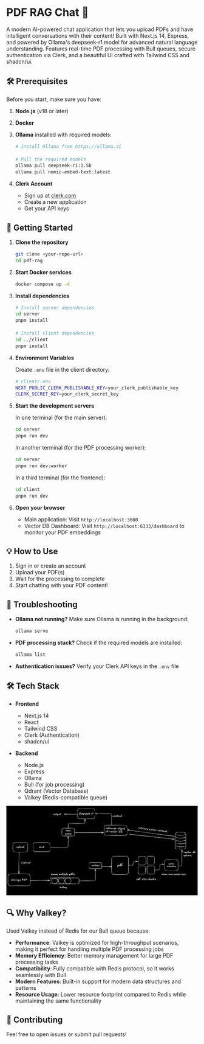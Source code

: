 # PDF RAG Chat 🤖

A modern AI-powered chat application that lets you upload PDFs and have intelligent conversations with their content! Built with Next.js 14, Express, and powered by Ollama's deepseek-r1 model for advanced natural language understanding. Features real-time PDF processing with Bull queues, secure authentication via Clerk, and a beautiful UI crafted with Tailwind CSS and shadcn/ui.

## 🛠️ Prerequisites

Before you start, make sure you have:

1. **Node.js** (v18 or later)
2. **Docker**
3. **Ollama** installed with required models:

   ```bash
   # Install Ollama from https://ollama.ai

   # Pull the required models
   ollama pull deepseek-r1:1.5b
   ollama pull nomic-embed-text:latest
   ```

4. **Clerk Account**
   - Sign up at [clerk.com](https://clerk.com)
   - Create a new application
   - Get your API keys

## 🚀 Getting Started

1. **Clone the repository**

   ```bash
   git clone <your-repo-url>
   cd pdf-rag
   ```

2. **Start Docker services**

   ```bash
   docker compose up -d
   ```

3. **Install dependencies**

   ```bash
   # Install server dependencies
   cd server
   pnpm install

   # Install client dependencies
   cd ../client
   pnpm install
   ```

4. **Environment Variables**

   Create `.env` file in the client directory:

   ```bash
   # client/.env
   NEXT_PUBLIC_CLERK_PUBLISHABLE_KEY=your_clerk_publishable_key
   CLERK_SECRET_KEY=your_clerk_secret_key
   ```

5. **Start the development servers**

   In one terminal (for the main server):

   ```bash
   cd server
   pnpm run dev
   ```

   In another terminal (for the PDF processing worker):

   ```bash
   cd server
   pnpm run dev:worker
   ```

   In a third terminal (for the frontend):

   ```bash
   cd client
   pnpm run dev
   ```

6. **Open your browser**
   - Main application: Visit `http://localhost:3000`
   - Vector DB Dashboard: Visit `http://localhost:6333/dashboard` to monitor your PDF embeddings

## 💡 How to Use

1. Sign in or create an account
2. Upload your PDF(s)
3. Wait for the processing to complete
4. Start chatting with your PDF content!

## 🔧 Troubleshooting

- **Ollama not running?**
  Make sure Ollama is running in the background:

  ```bash
  ollama serve
  ```

- **PDF processing stuck?**
  Check if the required models are installed:

  ```bash
  ollama list
  ```

- **Authentication issues?**
  Verify your Clerk API keys in the `.env` file

## 🛠️ Tech Stack

- **Frontend**

  - Next.js 14
  - React
  - Tailwind CSS
  - Clerk (Authentication)
  - shadcn/ui

- **Backend**
  - Node.js
  - Express
  - Ollama
  - Bull (for job processing)
  - Qdrant (Vector Database)
  - Valkey (Redis-compatible queue)

![wireFrame](https://github.com/farhanMeows/ChatPDF-Ai/blob/master/client/assets/wireFrame.png)

## 🔍 Why Valkey?

Used Valkey instead of Redis for our Bull queue because:

- **Performance**: Valkey is optimized for high-throughput scenarios, making it perfect for handling multiple PDF processing jobs
- **Memory Efficiency**: Better memory management for large PDF processing tasks
- **Compatibility**: Fully compatible with Redis protocol, so it works seamlessly with Bull
- **Modern Features**: Built-in support for modern data structures and patterns
- **Resource Usage**: Lower resource footprint compared to Redis while maintaining the same functionality

## 🤝 Contributing

Feel free to open issues or submit pull requests!
